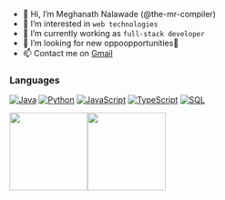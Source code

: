 - 👋 Hi, I’m Meghanath Nalawade (@the-mr-compiler)
- 👀 I’m interested in `web technologies`
- 🌱 I’m currently working as ```full-stack developer```
- 💞️ I’m looking for new oppoopportunities🤗
- 📫 Contact me on <a href="mailto:meghanathms06@gmail.com">Gmail</a>

<!-- ![Profile views](https://gpvc.arturio.dev/the-mr-compiler) -->

### Languages

[![Java](https://img.shields.io/badge/-Java-000?&logo=Java&logoColor=007396)](https://github.com/the-mr-compiler?tab=repositories&q=&type=&language=java)
[![Python](https://img.shields.io/badge/-Python-000?&logo=python)](https://github.com/the-mr-compiler?tab=repositories&q=&type=&language=python)
[![JavaScript](https://img.shields.io/badge/-JavaScript-000?&logo=JavaScript&logoColor=ddc508)](https://github.com/the-mr-compiler?tab=repositories&q=&type=&language=javascript)
[![TypeScript](https://img.shields.io/badge/-TypeScript-000?&logo=TypeScript&logoColor=007ACC)](https://github.com/the-mr-compiler?tab=repositories&q=&type=&language=typescript)
[![SQL](https://img.shields.io/badge/-SQL-000?&logo=MySQL&logoColor=4479A1)](https://github.com/the-mr-compiler?tab=repositories&q=&type=&language=sql)



<img height="137px" src="https://github-readme-stats.vercel.app/api?username=the-mr-compiler&hide_title=true&hide_border=true&show_icons=true&include_all_commits=true&count_private=true&line_height=21&text_color=000&icon_color=000&bg_color=0,ea6161,ffc64d,fffc4d,52fa5a&theme=graywhite" /><img height="137px" src="https://github-readme-stats.vercel.app/api/top-langs/?username=the-mr-compiler&hide=html&hide_title=true&hide_border=true&layout=compact&langs_count=10&text_color=000&icon_color=fff&bg_color=0,52fa5a,4dfcff,c64dff&theme=graywhite" />
